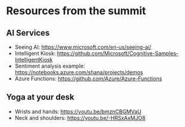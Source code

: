 # Resources from the summit

## AI Services
- Seeing AI: https://www.microsoft.com/en-us/seeing-ai/
- Intelligent Kiosk: https://github.com/Microsoft/Cognitive-Samples-IntelligentKiosk
- Sentiment analysis example: https://notebooks.azure.com/shana/projects/demos
- Azure Functions: https://github.com/Azure/Azure-Functions


## Yoga at your desk
- Wrists and hands: https://youtu.be/bmznCBGMVaU
- Neck and shoulders: https://youtu.be/-HRSxAxMJO8
